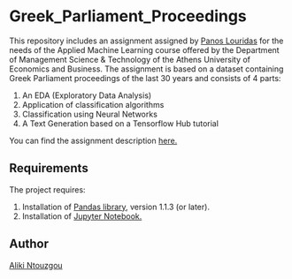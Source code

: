 # Greek_Parliament_Proceedings

This repository includes an assignment assigned by <a href="https://github.com/louridas">Panos Louridas</a> for the needs of the Applied Machine Learning course offered by the Department of Management Science & Technology of the Athens University of Economics and Business. The assignment is based on a dataset containing Greek Parliament proceedings of the last 30 years and consists of 4 parts:

1. An EDA (Exploratory Data Analysis)
2. Application of classification algorithms
3. Classification using Neural Networks
4. A Text Generation based on a Tensorflow Hub tutorial

You can find the assignment description <a href="https://drive.google.com/drive/folders/1xasANiPPPW55O7GaQCf21df-t_7w4tAC?usp=sharing">here.</a>

## Requirements

The project requires: 

1. Installation of <a href="https://pandas.pydata.org/">Pandas library</a>, version 1.1.3 (or later).
2. Installation of <a href="https://jupyter.org/install">Jupyter Notebook.</a>

## Author

<a href="https://github.com/Aliki-Ntouzgou">Aliki Ntouzgou</a>
